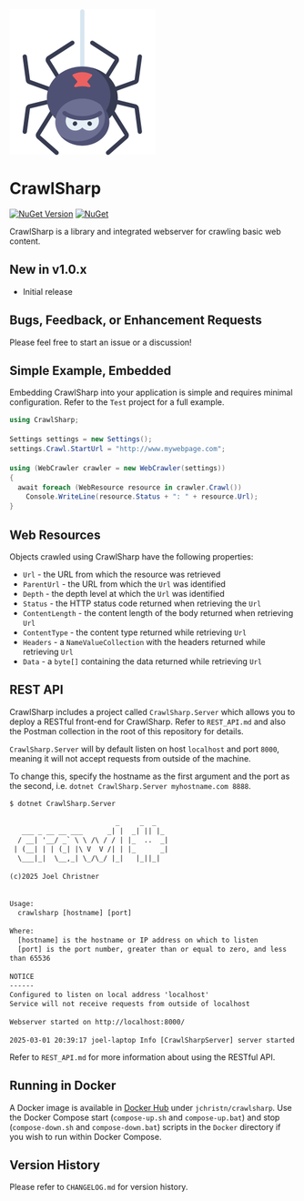 <img src="https://raw.githubusercontent.com/jchristn/CrawlSharp/refs/heads/main/assets/icon.png" width="256" height="256">

# CrawlSharp

[![NuGet Version](https://img.shields.io/nuget/v/CrawlSharp.svg?style=flat)](https://www.nuget.org/packages/CrawlSharp/) [![NuGet](https://img.shields.io/nuget/dt/CrawlSharp.svg)](https://www.nuget.org/packages/CrawlSharp) 

CrawlSharp is a library and integrated webserver for crawling basic web content.

## New in v1.0.x   

- Initial release

## Bugs, Feedback, or Enhancement Requests

Please feel free to start an issue or a discussion!

## Simple Example, Embedded 

Embedding CrawlSharp into your application is simple and requires minimal configuration.  Refer to the ```Test``` project for a full example.

```csharp
using CrawlSharp;

Settings settings = new Settings();
settings.Crawl.StartUrl = "http://www.mywebpage.com";

using (WebCrawler crawler = new WebCrawler(settings))
{
  await foreach (WebResource resource in crawler.Crawl())
    Console.WriteLine(resource.Status + ": " + resource.Url);
}
```

## Web Resources

Objects crawled using CrawlSharp have the following properties:

- `Url` - the URL from which the resource was retrieved
- `ParentUrl` - the URL from which the `Url` was identified
- `Depth` - the depth level at which the `Url` was identified
- `Status` - the HTTP status code returned when retrieving the `Url`
- `ContentLength` - the content length of the body returned when retrieving `Url`
- `ContentType` - the content type returned while retrieving `Url`
- `Headers` - a `NameValueCollection` with the headers returned while retrieving `Url`
- `Data` - a `byte[]` containing the data returned while retrieving `Url`

## REST API

CrawlSharp includes a project called `CrawlSharp.Server` which allows you to deploy a RESTful front-end for CrawlSharp.  Refer to `REST_API.md` and also the Postman collection in the root of this repository for details.

`CrawlSharp.Server` will by default listen on host `localhost` and port `8000`, meaning it will not accept requests from outside of the machine.

To change this, specify the hostname as the first argument and the port as the second, i.e. `dotnet CrawlSharp.Server myhostname.com 8888`.

```
$ dotnet CrawlSharp.Server 

                          _     _  _
   ___ _ __ __ ___      _| |  _| || |_
  / __| '__/ _` \ \ /\ / / | |_  ..  _|
 | (__| | | (_| |\ V  V /| | |_      _|
  \___|_|  \__,_| \_/\_/ |_|   |_||_|

(c)2025 Joel Christner


Usage:
  crawlsharp [hostname] [port]

Where:
  [hostname] is the hostname or IP address on which to listen
  [port] is the port number, greater than or equal to zero, and less than 65536

NOTICE
------
Configured to listen on local address 'localhost'
Service will not receive requests from outside of localhost

Webserver started on http://localhost:8000/

2025-03-01 20:39:17 joel-laptop Info [CrawlSharpServer] server started
```

Refer to `REST_API.md` for more information about using the RESTful API.

## Running in Docker

A Docker image is available in [Docker Hub](https://hub.docker.com/r/jchristn/crawlsharp) under `jchristn/crawlsharp`.  Use the Docker Compose start (`compose-up.sh` and `compose-up.bat`) and stop (`compose-down.sh` and `compose-down.bat`) scripts in the `Docker` directory if you wish to run within Docker Compose. 

## Version History

Please refer to ```CHANGELOG.md``` for version history.